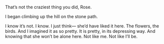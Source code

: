 That’s not the craziest thing you did, Rose.

I began climbing up the hill on the stone path.

I know it’s not. I know. I just think— she’d have liked it here. The flowers, the birds. And I imagined it as so pretty. It is pretty, in its depressing way. And knowing that she won’t be alone here. Not like me. Not like I’ll be. 